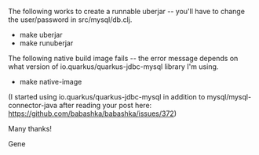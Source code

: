 The following works to create a runnable uberjar -- you'll have to change the user/password in src/mysql/db.clj.

- make uberjar
- make runuberjar

The following native build image fails -- the error message depends on what version of io.quarkus/quarkus-jdbc-mysql library I'm using.

- make native-image

(I started using io.quarkus/quarkus-jdbc-mysql in addition to mysql/mysql-connector-java after reading your post here: https://github.com/babashka/babashka/issues/372)

Many thanks!

Gene